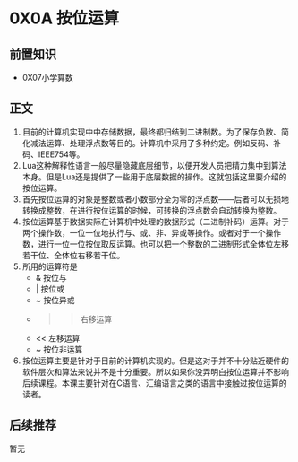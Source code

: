 # 0X0A 按位运算

## 前置知识

* 0X07小学算数

## 正文

1. 目前的计算机实现中中存储数据，最终都归结到二进制数。为了保存负数、简化减法运算、处理浮点数等目的。计算机中采用了多种约定。例如反码、补码、IEEE754等。
1. Lua这种解释性语言一般尽量隐藏底层细节，以便开发人员把精力集中到算法本身。但是Lua还是提供了一些用于底层数据的操作。这就包括这里要介绍的按位运算。
1. 首先按位运算的对象是整数或者小数部分全为零的浮点数——后者可以无损地转换成整数，在进行按位运算的时候，可转换的浮点数会自动转换为整数。
1. 按位运算基于数据实际在计算机中处理的数据形式（二进制补码）运算。对于两个操作数，一位一位地执行与、或、非、异或等操作。或者对于一个操作数，进行一位一位按位取反运算。也可以把一个整数的二进制形式全体位左移若干位、全体位右移若干位。
1. 所用的运算符是
    * & 按位与
    * | 按位或
    * ~ 按位异或
    * >> 右移运算
    * << 左移运算
    * ~ 按位非运算
1. 按位运算主要是针对于目前的计算机实现的。但是这对于并不十分贴近硬件的软件层次和算法来说并不是十分重要。所以如果你没弄明白按位运算并不影响后续课程。本课主要针对在C语言、汇编语言之类的语言中接触过按位运算的读者。

## 后续推荐

暂无
